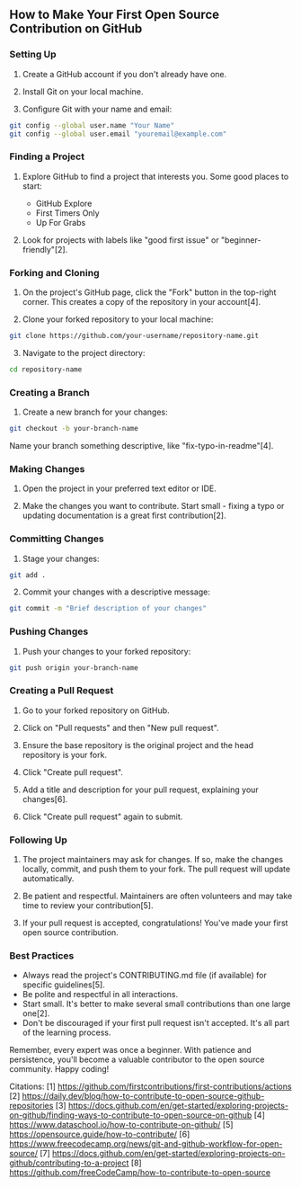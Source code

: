## How to Make Your First Open Source Contribution on GitHub

### Setting Up

1. Create a GitHub account if you don't already have one.

2. Install Git on your local machine.

3. Configure Git with your name and email:

```bash
git config --global user.name "Your Name"
git config --global user.email "youremail@example.com"
```

### Finding a Project

1. Explore GitHub to find a project that interests you. Some good places to start:
   - GitHub Explore
   - First Timers Only
   - Up For Grabs

2. Look for projects with labels like "good first issue" or "beginner-friendly"[2].

### Forking and Cloning

1. On the project's GitHub page, click the "Fork" button in the top-right corner. This creates a copy of the repository in your account[4].

2. Clone your forked repository to your local machine:

```bash
git clone https://github.com/your-username/repository-name.git
```

3. Navigate to the project directory:

```bash
cd repository-name
```

### Creating a Branch

1. Create a new branch for your changes:

```bash
git checkout -b your-branch-name
```

Name your branch something descriptive, like "fix-typo-in-readme"[4].

### Making Changes

1. Open the project in your preferred text editor or IDE.

2. Make the changes you want to contribute. Start small - fixing a typo or updating documentation is a great first contribution[2].

### Committing Changes

1. Stage your changes:

```bash
git add .
```

2. Commit your changes with a descriptive message:

```bash
git commit -m "Brief description of your changes"
```

### Pushing Changes

1. Push your changes to your forked repository:

```bash
git push origin your-branch-name
```

### Creating a Pull Request

1. Go to your forked repository on GitHub.

2. Click on "Pull requests" and then "New pull request".

3. Ensure the base repository is the original project and the head repository is your fork.

4. Click "Create pull request".

5. Add a title and description for your pull request, explaining your changes[6].

6. Click "Create pull request" again to submit.

### Following Up

1. The project maintainers may ask for changes. If so, make the changes locally, commit, and push them to your fork. The pull request will update automatically.

2. Be patient and respectful. Maintainers are often volunteers and may take time to review your contribution[5].

3. If your pull request is accepted, congratulations! You've made your first open source contribution.

### Best Practices

- Always read the project's CONTRIBUTING.md file (if available) for specific guidelines[5].
- Be polite and respectful in all interactions.
- Start small. It's better to make several small contributions than one large one[2].
- Don't be discouraged if your first pull request isn't accepted. It's all part of the learning process.

Remember, every expert was once a beginner. With patience and persistence, you'll become a valuable contributor to the open source community. Happy coding!

Citations:
[1] https://github.com/firstcontributions/first-contributions/actions
[2] https://daily.dev/blog/how-to-contribute-to-open-source-github-repositories
[3] https://docs.github.com/en/get-started/exploring-projects-on-github/finding-ways-to-contribute-to-open-source-on-github
[4] https://www.dataschool.io/how-to-contribute-on-github/
[5] https://opensource.guide/how-to-contribute/
[6] https://www.freecodecamp.org/news/git-and-github-workflow-for-open-source/
[7] https://docs.github.com/en/get-started/exploring-projects-on-github/contributing-to-a-project
[8] https://github.com/freeCodeCamp/how-to-contribute-to-open-source